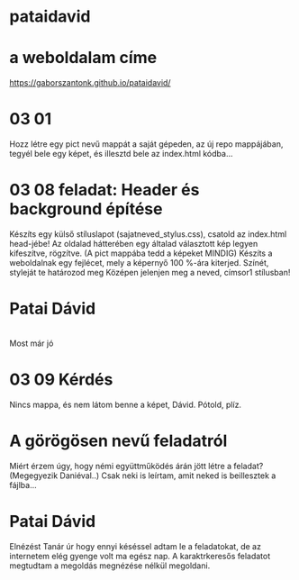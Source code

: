 # pataidavid

# a weboldalam címe
https://gaborszantonk.github.io/pataidavid/ 

# 03 01 
Hozz létre egy pict nevű mappát a saját gépeden, az új repo mappájában, tegyél bele egy képet, és illesztd bele az index.html kódba...
# 03 08 feladat: Header és background építése
Készíts egy külső stíluslapot (sajatneved_stylus.css), csatold az index.html head-jébe!
Az oldalad hátterében egy általad választott kép legyen kifeszítve, rögzítve. (A pict mappába tedd a képeket MINDIG)
Készíts a weboldalnak egy fejlécet, mely a képernyő 100 %-ára kiterjed. Színét, styleját te határozod meg Középen jelenjen meg a neved, címsor1 stílusban!
# Patai Dávid
<br>Most már jó
# 03 09 Kérdés
Nincs mappa, és nem látom benne a képet, Dávid. Pótold, plíz.

# A görögösen nevű feladatról
Miért érzem úgy, hogy némi együttműködés árán jött létre a feladat? (Megegyezik Daniéval..)
Csak neki is leírtam, amit neked is beillesztek a fájlba...
# Patai Dávid
Elnézést Tanár úr hogy ennyi késéssel adtam le a feladatokat, de az internetem elég gyenge volt ma egész nap. A karaktrkeresős feladatot megtudtam a megoldás megnézése nélkül megoldani.